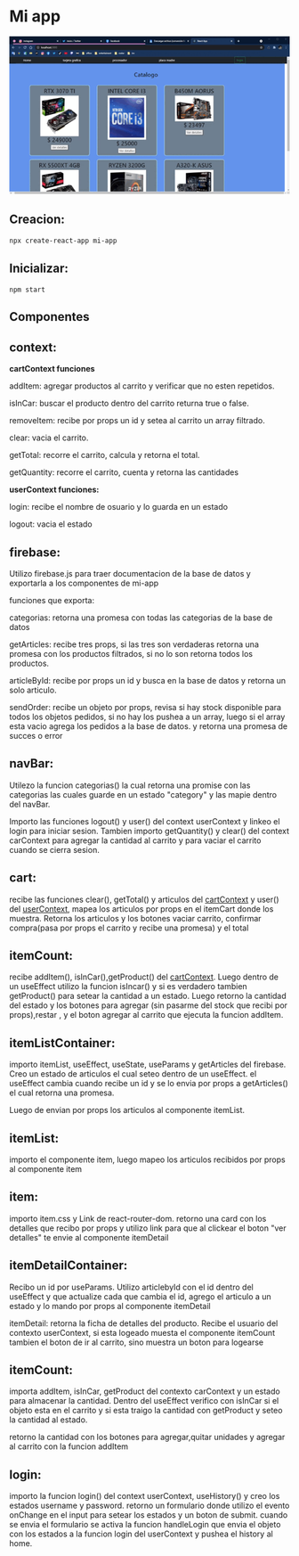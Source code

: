 # Mi app

![mi-app](./src/gif/mi-app.gif)

## Creacion:
    npx create-react-app mi-app
## Inicializar:
    npm start

## **Componentes**

## context:

**cartContext funciones**

addItem: agregar productos al carrito y verificar que no esten repetidos.

isInCar: buscar el producto dentro del carrito returna true o false.

removeItem: recibe por props un id y setea al carrito un array filtrado.

clear: vacia el carrito.

getTotal: recorre el carrito, calcula y retorna el total.

getQuantity: recorre el carrito, cuenta y retorna las cantidades

**userContext funciones:**

login: recibe el nombre de osuario y lo guarda en un estado

logout: vacia el estado

## firebase:

Utilizo firebase.js para traer documentacion de la base de datos y exportarla a los componentes de mi-app 

funciones que exporta:

categorias: retorna una promesa con todas las categorias de la base de datos

getArticles: recibe tres props, si las tres son verdaderas retorna una promesa con los productos filtrados, si no lo son retorna todos los productos.

articleById: recibe por props un id y busca en la base de datos y retorna un solo articulo.

sendOrder: recibe un objeto por props, revisa si hay stock disponible para todos los objetos pedidos, si no hay los pushea a un array, luego si el array esta vacio agrega los pedidos a la base de datos. y retorna una promesa de succes o error

## navBar:
Utilezo la funcion categorias() la cual retorna una promise con las categorias las cuales guarde en un estado "category" y las mapie dentro del navBar.

Importo las funciones logout() y user() del context userContext y linkeo el login para iniciar sesion.
Tambien importo getQuantity() y clear() del context carContext para agregar la cantidad al carrito y para vaciar el carrito cuando se cierra sesion.

## cart:

recibe las funciones clear(), getTotal() y articulos del [cartContext]() y user() del [userContext](), mapea los articulos por props en el itemCart donde los muestra.
Retorna los articulos y los botones vaciar carrito, confirmar compra(pasa por props el carrito y recibe una promesa) y el total

## itemCount:

recibe addItem(), isInCar(),getProduct() del [cartContext](). Luego dentro de un useEffect utilizo la funcion isIncar() y si es verdadero tambien getProduct() para setear la cantidad a un estado. Luego retorno la cantidad del estado y los botones para agregar (sin pasarme del stock que recibi por props),restar , y el boton agregar al carrito que ejecuta la funcion addItem.

## itemListContainer:

importo itemList, useEffect, useState, useParams y getArticles del firebase. Creo un estado de articulos el cual seteo dentro de un useEffect. el useEffect cambia cuando recibe un id y se lo envia por props a getArticles() el cual retorna una promesa.

Luego de envian por props los articulos al componente itemList.

## itemList:

importo el componente item, luego mapeo los articulos recibidos por props al componente item

## item:

importo item.css y Link de react-router-dom. retorno una card con los detalles que recibo por props y utilizo link para que al clickear el boton "ver detalles" te envie al componente itemDetail

## itemDetailContainer:

Recibo un id por useParams. Utilizo articlebyId con el id dentro del useEffect y que actualize cada que cambia el id, agrego el articulo a un estado y lo mando por props al componente itemDetail

itemDetail: retorna la ficha de detalles del producto. Recibe el usuario del contexto userContext, si esta logeado muesta el componente itemCount tambien el boton de ir al carrito, sino muestra un boton para logearse

## itemCount:

importa addItem, isInCar, getProduct del contexto carContext y un estado para almacenar la cantidad. Dentro del useEffect verifico con isInCar si el objeto esta en el carrito y si esta traigo la cantidad con getProduct y seteo la cantidad al estado.

retorno la cantidad con los botones para agregar,quitar unidades y agregar al carrito con la funcion addItem

## login:

importo la funcion login() del context userContext, useHistory() y creo los estados username y password. retorno un formulario donde utilizo el evento onChange en el input para setear los estados y un boton de submit. cuando se envia el formulario se activa la funcion handleLogin que envia el objeto con los estados a la funcion login del userContext y pushea el history al home.